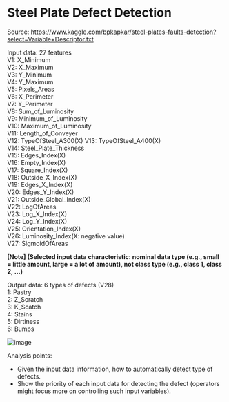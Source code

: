 # Steel Plate Defect Detection

Source: https://www.kaggle.com/bpkapkar/steel-plates-faults-detection?select=Variable+Descriptor.txt  

Input data: 27 features  
V1: X_Minimum  
V2: X_Maximum  
V3: Y_Minimum  
V4: Y_Maximum  
V5: Pixels_Areas  
V6: X_Perimeter  
V7: Y_Perimeter  
V8: Sum_of_Luminosity  
V9: Minimum_of_Luminosity  
V10: Maximum_of_Luminosity  
V11: Length_of_Conveyer  
V12: TypeOfSteel_A300(X) 
V13: TypeOfSteel_A400(X)  
V14: Steel_Plate_Thickness  
V15: Edges_Index(X)  
V16: Empty_Index(X)  
V17: Square_Index(X)  
V18: Outside_X_Index(X)  
V19: Edges_X_Index(X)  
V20: Edges_Y_Index(X)  
V21: Outside_Global_Index(X)  
V22: LogOfAreas  
V23: Log_X_Index(X)  
V24: Log_Y_Index(X)  
V25: Orientation_Index(X)   
V26: Luminosity_Index(X: negative value)  
V27: SigmoidOfAreas  
  
**[Note] (Selected input data characteristic: nominal data type (e.g., small = little amount, large = a lot of amount), not class type (e.g., class 1, class 2, …)**

Output data: 6 types of defects (V28)  
1: Pastry  
2: Z_Scratch  
3: K_Scatch  
4: Stains  
5: Dirtiness  
6: Bumps

![image](https://user-images.githubusercontent.com/42261330/122845757-5658e980-d33f-11eb-9a0c-4888ebfd395d.png)  

Analysis points:  
- Given the input data information, how to automatically detect type of defects.  
- Show the priority of each input data for detecting the defect (operators might focus more on controlling such input variables).
